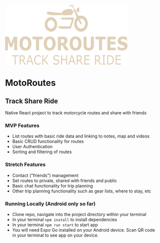 ![MotoRoutes Logo](assets/logo.png)
# MotoRoutes
## Track Share Ride

Native React project to track motorcycle routes and share with friends

### MVP Features
* List routes with basic ride data and linking to notes, map and videos
* Basic CRUD functionality for routes
* User Authentication
* Sorting and filtering of routes

### Stretch Features
* Contact ("friends") management
* Set routes to private, shared with friends and public
* Basic chat functionality for trip planning
* Other trip planning functionality such as gear lists, where to stay, etc

### Running Locally (Android only so far)
* Clone repo, navigate into the project directory within your terminal
* In your terminal ```npm install``` to install dependencies
* In your terminal ```npm run start``` to start app
* You will need Expo Go installed on your Android device.  Scan QR code in your terminal to see app on your device.